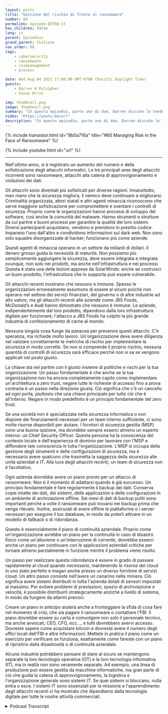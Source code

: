 ```yaml
---
layout: posts
title: "Gestione del rischio di fronte al ransomware"
number: 60
permalink: episode-EDT60-it
has_children: false
lang: it
parent: Episódios
grand_parent: Italiano
nav_order: 60
tags:
    - cybersecurity
    - ransomware
    - riskmanagement
    - process

date: Wed Aug 04 2021 17:00:00 GMT-0700 (Pacific Daylight Time)
guests:
    - Darren W Pulsipher
    - Steve Orrin

img: thumbnail.png
image: thumbnail.png
summary: "In questo episodio, parte uno di due, Darren discute le tendenze della sicurezza con l'ospite frequente Steve Orrin, CTO di Intel, Federal. Nel corso dell'ultimo anno, si è registrato un aumento del numero e della sofisticazione degli attacchi informatici. Le tre principali aree degli attacchi ricorrenti sono i ransomware, gli attacchi alla catena di approvvigionamento e le violazioni dei dati."
video: "https://youtu.be/url"
description: "In questo episodio, parte uno di due, Darren discute le tendenze della sicurezza con l'ospite frequente Steve Orrin, CTO di Intel, Federal. Nel corso dell'ultimo anno, si è registrato un aumento del numero e della sofisticazione degli attacchi informatici. Le tre principali aree degli attacchi ricorrenti sono i ransomware, gli attacchi alla catena di approvvigionamento e le violazioni dei dati."
---
```


<div>
{% include transistor.html id="8b0a716a" title="#60 Managing Risk in the Face of Ransomware" %}

{% include youtube.html id="url" %}
</div>

---

Nell'ultimo anno, si è registrato un aumento del numero e della sofisticazione degli attacchi informatici. Le tre principali aree degli attacchi ricorrenti sono ransomware, attacchi alla catena di approvvigionamento e violazioni dei dati.

Gli attacchi sono diventati più sofisticati per diverse ragioni. Innanzitutto, man mano che la sicurezza migliora, il nemico deve continuare a migliorarsi. Criminalità organizzata, attori statali e altri agenti minaccia riconoscono che serve maggiore sofisticazione per compromettere e sventare i controlli di sicurezza. Proprio come le organizzazioni hanno processi di sviluppo del software, così anche la comunità del malware. Hanno strumenti e strutture da cui partire e buoni processi per garantire la qualità dei loro sistemi. Diversi partecipanti acquistano, vendono e prendono in prestito codice. Imparano l'uno dall'altro e condividono informazioni sul dark web. Non sono solo squadre disorganizzate di hacker; funzionano più come aziende.

Questi agenti di minaccia operano in un settore da miliardi di dollari. Il denaro grosso guida la necessità di maturità. Non possiamo più semplicemente aggiungere la sicurezza, deve essere integrata e integrata ovunque, non solo nei prodotti, ma anche nell'infrastruttura e nei processi. Questa è stata una delle lezioni apprese da SolarWinds: anche se costruisci un buon prodotto, l'infrastruttura che lo supporta può essere vulnerabile.

Gli attacchi recenti mostrano che nessuno è immune. Spesso le organizzazioni erroneamente assumono di essere al sicuro poiché non operano nel settore dei servizi finanziari, del governo o di altre industrie ad alto valore, ma gli attacchi recenti alle aziende come JBS Foods, McDonald’s e Audi hanno dimostrato che nessuno è immune. Le aziende, indipendentemente dal loro prodotto, dipendono dalla loro infrastruttura digitale per funzionare; l'attacco a JBS Foods ha colpito la più grande industria di confezionamento di carne al mondo.

Nessuna singola cosa funge da panacea per prevenire questi attacchi. C'è speranza, ma richiede molto lavoro. Un'organizzazione deve avere diligenza nel valutare correttamente le metriche di rischio per implementare la sicurezza in modo corretto. Se non si comprende il proprio rischio, nessuna quantità di controlli di sicurezza sarà efficace perché non si sa se vengono applicati nel posto giusto.

La chiave sta nel partire con il giusto insieme di politiche e rischi per la tua organizzazione. Un passo fondamentale è che anche se la tua organizzazione non ha ancora completamente capito come implementare un'architettura a zero trust, negare tutte le richieste di accesso fino a prova contraria è un passo nella direzione giusta. Ciò significa che c'è un cancello ad ogni porta, piuttosto che una chiave principale per tutto ciò che è all'interno. Negare in modo predefinito è un principio fondamentale del zero trust.

Se una società non è specializzata nella sicurezza informatica o non dispone dei finanziamenti necessari per un team interno sufficiente, ci sono molte risorse disponibili per aiutare. I fornitori di sicurezza gestita (MSP) sono una buona opzione, ma dovrebbe sempre esserci almeno un esperto interno: un Chief Security Officer. Questa persona ha la conoscenza del contesto locale e dell'esperienza di dominio per lavorare con l'MSP e diffondere tale conoscenza in tutta l'organizzazione. L'MSP si occupa della gestione degli strumenti e delle configurazioni di sicurezza, ma è necessario avere qualcuno che trasmetta la saggezza della sicurezza alle unità aziendali e IT. Alla luce degli attacchi recenti, un team di sicurezza non è facoltativo.

Ogni azienda dovrebbe avere un piano pronto per un attacco di ransomware. Non è il momento di adattarsi quando è già successo. Un principio fondamentale è fare regolarmente il backup dei dati. Conserva copie intatte dei dati, dei sistemi, delle applicazioni e delle configurazioni in un ambiente di archiviazione offline. Sei mesi di dati di backup puliti sono importanti perché a volte il ransomware può trovarsi nei backup prima che venga rilevato. Inoltre, assicurati di avere offline le piattaforme o i server necessari per eseguire il tuo database, in modo da poterli attivare in un modello di fallback o di ridondanza.

Questo è essenzialmente il piano di continuità aziendale. Proprio come un'organizzazione avrebbe un piano per la continuità in caso di disastro fisico come un'alluvione o un'interruzione di corrente, dovrebbe esserci anche un piano per continuare con le applicazioni aziendali critiche per tornare almeno parzialmente in funzione mentre il problema viene risolto.

Un passo per realizzare questa ridondanza è essere in grado di passare rapidamente al cloud quando necessario, mantenendo le risorse del cloud in uno stato perfetto e magari anche presso un diverso fornitore di servizi cloud. Un altro passo consiste nell'avere un canarino nella miniera. Ciò significa avere sistemi distribuiti in tutta l'azienda dotati di sensori impostati al massimo. Per evitare problemi di prestazioni, spazio di archiviazione e velocità, è possibile distribuirli strategicamente anziché a livello di sistema, in modo da fungere da allarmi precoci.

Creare un piano in anticipo aiuterà anche a fronteggiare la sfida di cosa fare nel momento di crisi, che sia pagare il ransomware o contattare l'FBI. Il piano dovrebbe essere su carta e coinvolgere non solo il personale tecnico, ma anche avvocati, CEO, CFO, ecc..., e tutti dovrebbero avervi accesso. Dovreste sapere come acquistare bitcoin e dovreste avere il numero degli uffici locali dell'FBI e altre informazioni. Mettete in pratica il piano come un esercizio per verificare se funziona, esattamente come fareste con un piano di ripristino dalla disastrosità o di continuità aziendale.

Alcune industrie potrebbero pensare di stare al sicuro se mantengono separate la loro tecnologia operativa (OT) e la loro tecnologia informativa (IT), ma in realtà non sono veramente separate. Ad esempio, una linea di produzione può essere gestita da macchine informatiche, ma gran parte di ciò che guida la catena di approvvigionamento, la logistica e l'organizzazione generale sono sistemi IT. Se quei sistemi si bloccano, nulla entra o esce. I sistemi IT sono essenziali per la missione e l'apprendimento dagli attacchi recenti ci ha mostrato che dipendiamo dalla tecnologia digitale per tutte le nostre attività commerciali.



<details>
<summary> Podcast Transcript </summary>

<p></p>

</details>

